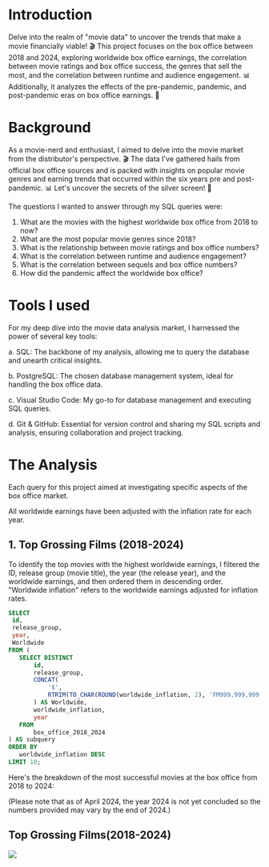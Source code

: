 # Introduction

Delve into the realm of "movie data" to uncover the trends that make a movie financially viable! 🎬 This project focuses on the box office between 2018 and 2024, exploring worldwide box office earnings, the correlation between movie ratings and box office success, the genres that sell the most, and the correlation between runtime and audience engagement. 📊 Additionally, it analyzes the effects of the pre-pandemic, pandemic, and post-pandemic eras on box office earnings. 🎥

# Background
As a movie-nerd and enthusiast, I aimed to delve into the movie market from the distributor's perspective. 🎬 The data I've gathered hails from official box office sources and is packed with insights on popular movie genres and earning trends that occurred within the six years pre and post-pandemic. 📊 Let's uncover the secrets of the silver screen! 🎥

The questions I wanted to answer through my SQL queries were:

1. What are the movies with the highest worldwide box office from 2018 to now?
2. What are the most popular movie genres since 2018?
3. What is the relationship between movie ratings and box office numbers?
4. What is the correlation between runtime and audience engagement?
5. What is the correlation between sequels and box office numbers?
6. How did the pandemic affect the worldwide box office?

# Tools I used
For my deep dive into the movie data analysis market, I harnessed the power of several key tools:

a. SQL: The backbone of my analysis, allowing me to query the database and unearth critical insights. 

b. PostgreSQL: The chosen database management system, ideal for handling the box office data. 

c. Visual Studio Code: My go-to for database management and executing SQL queries.

d. Git & GitHub: Essential for version control and sharing my SQL scripts and analysis, ensuring collaboration and project tracking.

# The Analysis
Each query for this project aimed at investigating specific aspects of the box office market.

All worldwide earnings have been adjusted with the inflation rate for each year. 

 ## 1. Top Grossing Films (2018-2024)
 To identify the top movies with the highest worldwide earnings, I filtered the ID, release group (movie title), the year (the release year), and the worldwide earnings, and then ordered them in descending order. "Worldwide inflation" refers to the worldwide earnings adjusted for inflation rates.

``` sql
SELECT
 id,
 release_group,
 year,
 Worldwide
FROM (
   SELECT DISTINCT
       id,
       release_group,
       CONCAT(
           '$',
           RTRIM(TO_CHAR(ROUND(worldwide_inflation, 2), 'FM999,999,999,999.99'), '.')
       ) AS Worldwide,
       worldwide_inflation,
       year
   FROM
       box_office_2018_2024
) AS subquery
ORDER BY
   worldwide_inflation DESC
LIMIT 10;
```
Here's the breakdown of the most successful movies at the box office from 2018 to 2024: 

(Please note that as of April 2024, the year 2024 is not yet concluded so the numbers provided may vary by the end of 2024.)


## Top Grossing Films(2018-2024)
<img src="https://github.com/lydieb92/SQL_Project_Movies_Trends_Analysis/blob/main/Assets/Pictures%20png/CSV%20files/Top%2050%202018-2024_genres.csv">



